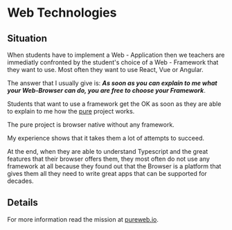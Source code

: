 # Web Technologies

## Situation

When students have to implement a Web - Application then we teachers are immediatly confronted by the student's choice of a Web - Framework that they want to use.
Most often they want to use React, Vue or Angular. 

The answer that I usually give is:
***As soon as you can explain to me what your Web-Browser can do, you are free to choose your Framework***.

Students that want to use a framework get the OK as soon as they are able to explain to me how the [pure](./code/readme.md) project works.

The pure project is browser native without any framework. 

My experience shows that it takes them a lot of attempts to succeed. 

At the end, when they are able to understand Typescript and the great features that their browser offers them, they most often do not use any framework at all because they found out that the Browser is a platform that gives them all they need to write great apps that can be supported for decades.

## Details

For more information read the mission at [pureweb.io](https://pureweb.dev/mission).

